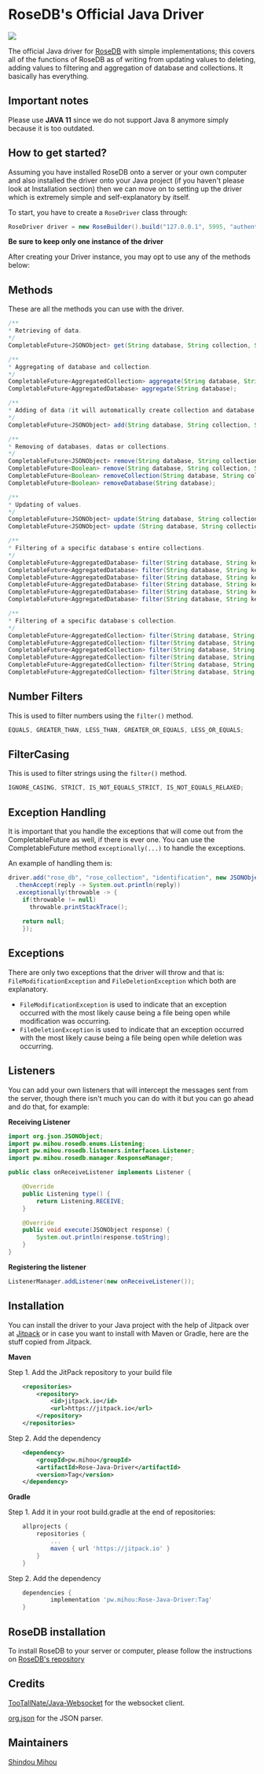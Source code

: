 # RoseDB's Official Java Driver
[![](https://jitpack.io/v/pw.mihou/Rose-Java-Driver.svg)](https://jitpack.io/#pw.mihou/Rose-Java-Driver)

The official Java driver for [RoseDB](https://github.com/ShindouMihou/RoseDB) with simple implementations; this covers all of the functions of RoseDB as of writing from updating values to deleting, adding values to filtering and aggregation of database and collections. It basically has everything.

## Important notes
Please use **JAVA 11** since we do not support Java 8 anymore simply because it is too outdated.

## How to get started?
Assuming you have installed RoseDB onto a server or your own computer and also installed the driver onto your Java project (if you haven't please look at Installation section)
then we can move on to setting up the driver which is extremely simple and self-explanatory by itself.

To start, you have to create a `RoseDriver` class through:
```java
RoseDriver driver = new RoseBuilder().build("127.0.0.1", 5995, "authentication");
```

**Be sure to keep only one instance of the driver**

After creating your Driver instance, you may opt to use any of the methods below:

## Methods
These are all the methods you can use with the driver.
```java
/**
* Retrieving of data.
*/
CompletableFuture<JSONObject> get(String database, String collection, String identifier);

/**
* Aggregating of database and collection.
*/
CompletableFuture<AggregatedCollection> aggregate(String database, String collection);
CompletableFuture<AggregatedDatabase> aggregate(String database);

/**
* Adding of data (it will automatically create collection and database if it doesn't exist)
*/
CompletableFuture<JSONObject> add(String database, String collection, String identifier, JSONObject document);

/**
* Removing of databases, datas or collections.
*/
CompletableFuture<JSONObject> remove(String database, String collection, String identifier, String key);
CompletableFuture<Boolean> remove(String database, String collection, String identifier);
CompletableFuture<Boolean> removeCollection(String database, String collection);
CompletableFuture<Boolean> removeDatabase(String database);

/**
* Updating of values.
*/
CompletableFuture<JSONObject> update(String database, String collection, String identifier, String key, String value);
CompletableFuture<JSONObject> update (String database, String collection, String identifier, Map<String, String> map);

/**
* Filtering of a specific database's entire collections.
*/
CompletableFuture<AggregatedDatabase> filter(String database, String key, String value, FilterCasing casing);
CompletableFuture<AggregatedDatabase> filter(String database, String key, int value, NumberFilter filter);
CompletableFuture<AggregatedDatabase> filter(String database, String key, double value, NumberFilter filter);
CompletableFuture<AggregatedDatabase> filter(String database, String key, long value, NumberFilter filter);
CompletableFuture<AggregatedDatabase> filter(String database, String key, boolean value);
CompletableFuture<AggregatedDatabase> filter(String database, String key, T value);

/**
* Filtering of a specific database's collection.
*/
CompletableFuture<AggregatedCollection> filter(String database, String collection, String key, String value, FilterCasing casing);
CompletableFuture<AggregatedCollection> filter(String database, String collection, String key, int value, NumberFilter filter);
CompletableFuture<AggregatedCollection> filter(String database, String collection, String key, double value, NumberFilter filter);
CompletableFuture<AggregatedCollection> filter(String database, String collection, String key, long value, NumberFilter filter);
CompletableFuture<AggregatedCollection> filter(String database, String collection, String key, boolean value);
CompletableFuture<AggregatedCollection> filter(String database, String collection, String key, T value);
```

## Number Filters
This is used to filter numbers using the `filter()` method.
```java
EQUALS, GREATER_THAN, LESS_THAN, GREATER_OR_EQUALS, LESS_OR_EQUALS;
```

## FilterCasing
This is used to filter strings using the `filter()` method.
```java
IGNORE_CASING, STRICT, IS_NOT_EQUALS_STRICT, IS_NOT_EQUALS_RELAXED;
```

## Exception Handling

It is important that you handle the exceptions that will come out from the CompletableFuture as well, if there is ever one.
You can use the CompletableFuture method `exceptionally(...)` to handle the exceptions.

An example of handling them is:
```java
driver.add("rose_db", "rose_collection", "identification", new JSONObject().put("someKey", "someValue"))
  .thenAccept(reply -> System.out.println(reply))
  .exceptionally(throwable -> {
    if(throwable != null)
      throwable.printStackTrace();
      
    return null;
    });
```

## Exceptions

There are only two exceptions that the driver will throw and that is: `FileModificationException` and `FileDeletionException` which both are explanatory.
* `FileModificationException` is used to indicate that an exception occurred with the most likely cause being a file being open while modification was occurring.
* `FileDeletionException` is used to indicate that an exception occurred with the most likely cause being a file being open while deletion was occurring.

## Listeners

You can add your own listeners that will intercept the messages sent from the server, though there isn't much you can do with it but you can go ahead and do that,
for example:

**Receiving Listener**
```java
import org.json.JSONObject;
import pw.mihou.rosedb.enums.Listening;
import pw.mihou.rosedb.listeners.interfaces.Listener;
import pw.mihou.rosedb.manager.ResponseManager;

public class onReceiveListener implements Listener {

    @Override
    public Listening type() {
        return Listening.RECEIVE;
    }

    @Override
    public void execute(JSONObject response) {
        System.out.println(response.toString);
    }
}

```

**Registering the listener**
```java
ListenerManager.addListener(new onReceiveListener());
```

## Installation

You can install the driver to your Java project with the help of Jitpack over at [Jitpack](https://jitpack.io/#pw.mihou/Rose-Java-Driver/)
or in case you want to install with Maven or Gradle, here are the stuff copied from Jitpack.

**Maven**

Step 1. Add the JitPack repository to your build file 
```xml
	<repositories>
		<repository>
		    <id>jitpack.io</id>
		    <url>https://jitpack.io</url>
		</repository>
	</repositories>
```

Step 2. Add the dependency
```xml
	<dependency>
	    <groupId>pw.mihou</groupId>
	    <artifactId>Rose-Java-Driver</artifactId>
	    <version>Tag</version>
	</dependency>
```

**Gradle**

Step 1. Add it in your root build.gradle at the end of repositories:
```gradle
	allprojects {
		repositories {
			...
			maven { url 'https://jitpack.io' }
		}
	}
```

Step 2. Add the dependency
```gradle
	dependencies {
	        implementation 'pw.mihou:Rose-Java-Driver:Tag'
	}
```

## RoseDB installation
To install RoseDB to your server or computer, please follow the instructions on [RoseDB's repository](https://github.com/ShindouMihou/RoseDB)

## Credits
[TooTallNate/Java-Websocket](https://github.com/TooTallNate/Java-WebSocket) for the websocket client.

[org.json](https://mvnrepository.com/artifact/org.json/json/20210307) for the JSON parser.

## Maintainers
[Shindou Mihou](https://github.com/ShindouMihou)
